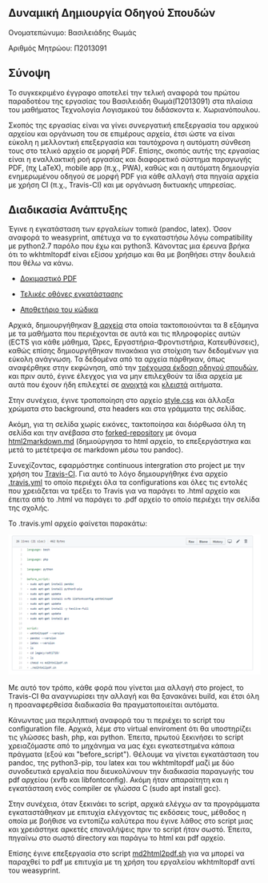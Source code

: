Δυναμική Δημιουργία Οδηγού Σπουδών
-----------------------------------------------------------------------------------------------------------------------------------
 Ονοματεπώνυμο: Βασιλειάδης Θωμάς
 
 Αριθμός Μητρώου: Π2013091
 
 Σύνοψη
-----------------------------------------------------------------------------------------------------------------------------------
Το συγκεκριμένο έγγραφο αποτελεί την τελική αναφορά του πρώτου παραδοτέου της εργασίας του Βασιλειάδη Θωμά(Π2013091) στα πλαίσια του μαθήματος Τεχνολογία Λογισμικού του διδάσκοντα κ. Χωριανόπουλου.

Σκοπός της εργασίας είναι να γίνει συνεργατική επεξεργασία του αρχικού αρχείου και οργάνωση του σε επιμέρους αρχεία, έτσι ώστε να είναι εύκολη η μελλοντική επεξεργασία και ταυτόχρονα η αυτόματη σύνθεση τους στο τελικό αρχείο σε μορφή PDF. Επίσης, σκοπός αυτής της εργασίας είναι η εναλλακτική ροή εργασίας και διαφορετικό σύστημα παραγωγής PDF, (πχ LaTeX), mobile app (π.χ., PWA), καθώς και η αυτόματη δημιουργία ενημερωμένου οδηγού σε μορφή PDF για κάθε αλλαγή στα πηγαία αρχεία με χρήση CI (π.χ., Travis-CI) και με οργάνωση δικτυακής υπηρεσίας.

Διαδικασία Ανάπτυξης
-----------------------------------------------------------------------------------------------------------------------------------

Έγινε η εγκατάσταση των εργαλείων τοπικά (pandoc, latex). Όσον αναφορά το weasyprint, απέτυχα να το εγκαταστήσω λόγω compatibility με python2.7 παρόλο που έχω και python3. Κάνοντας μια έρευνα βρήκα ότι το wkhtmltopdf είναι εξίσου χρήσιμο και θα με βοηθήσει στην δουλειά που θέλω να κάνω.

- [Δοκιμαστικό PDF](https://github.com/ThomasVasileiadis/study-guide/blob/develop/dokimastiko.pdf)

- [Τελικές οθόνες εγκατάστασης](https://github.com/ThomasVasileiadis/study-guide/blob/develop/egkatastash.png)

- [Αποθετήριο του κώδικα](https://github.com/ThomasVasileiadis/study-guide)


Αρχικά, δημιουργήθηκαν [8 αρχεία](https://github.com/ThomasVasileiadis/study-guide/tree/master/undergraduate-studies1718) στα οποία τακτοποιούνται τα 8 εξάμηνα με τα μαθήματα που περιέχονται σε αυτά και τις πληροφορίες αυτών (ECTS για κάθε μάθημα, Ώρες, Εργαστήρια-Φροντιστήρια, Κατευθύνσεις), καθώς επίσης δημιουργήθηκαν πινακάκια για στοίχιση των δεδομένων για εύκολη ανάγνωση. Τα δεδομένα από τα αρχεία πάρθηκαν, όπως αναφέρθηκε στην εκφώνηση, από την [τρέχουσα έκδοση οδηγού σπουδών](https://github.com/ioniodi/study-guide/blob/master/legacy/odt1718/SG1718.md), και πριν αυτό, έγινε έλεγχος για να μην επιλεχθούν τα ίδια αρχεία με αυτά που έχουν ήδη επιλεχτεί σε [ανοιχτά](https://github.com/ioniodi/study-guide/pulls) και [κλειστά](https://github.com/ioniodi/study-guide/pulls?q=is%3Apr+is%3Aclosed) αιτήματα.

Στην συνέχεια, έγινε τροποποίηση στο αρχείο [style.css](https://github.com/ThomasVasileiadis/study-guide/blob/master/legacy/odt1718/style.css) και άλλαξα χρώματα στο background, στα headers και στα γράμματα της σελίδας.

Ακόμη, για τη σελίδα χωρίς εικόνες, τακτοποίησα και διόρθωσα όλη τη σελίδα και την ανέβασα στο [forked-repository](https://github.com/ThomasVasileiadis/study-guide/tree/master/legacy/odt1718) με όνομα [html2markdown.md](https://github.com/ThomasVasileiadis/study-guide/blob/master/legacy/odt1718/html2markdown.md) (δημιούργησα το html αρχείο, το επεξεργάστηκα και μετά το μετέτρεψα σε markdown μέσω του pandoc).

Συνεχίζοντας, εφαρμόστηκε continuous intergration στο project με την χρήση του [Travis-CI](https://travis-ci.org). Για αυτό το λόγο δημιουργήθηκε ένα αρχείο [.travis.yml](https://github.com/ThomasVasileiadis/study-guide/blob/develop/Screenshot_1.png) το οποίο περιέχει όλα τα configurations και όλες τις εντολές που χρειάζεται να τρέξει το Travis για να παράγει το .html αρχείο και έπειτα από το .html να παράγει το .pdf αρχείο το οποίο περιέχει την σελίδα της σχολής.

Το .travis.yml αρχείο φαίνεται παρακάτω:

![configuration file](https://github.com/ThomasVasileiadis/study-guide/blob/develop/Screenshot_1.png)

Με αυτό τον τρόπο, κάθε φορά που γίνεται μια αλλαγή στο project, το Travis-CI θα αναγνωρίσει την αλλαγή και θα ξανακάνει build, και έτσι όλη η προαναφερθείσα διαδικασία θα πραγματοποιείται αυτόματα.

Κάνωντας μια περιληπτική αναφορά του τι περιέχει το script του configuration file. Αρχικά, λέμε στο virtual enviroment ότι θα υποστηρίζει τις γλώσσες bash, php, και python. Έπειτα, πρωτού ξεκινήσει το script χρειαζόμαστε από το μηχάνημα να μας έχει εγκατεστημένα κάποια πράγματα (εξού και "before_script"). Θέλουμε να γίνεται εγκατάσταση του pandoc, της python3-pip, του latex και του wkhtmltopdf μαζί με δύο συνοδευτικά εργαλεία που διευκολύνουν την διαδικασία παραγωγής του pdf αρχείου (xvfb και libfontconfig). Ακόμη ήταν απαραίτητη και η εγκατάσταση ενός compiler σε γλώσσα C (sudo apt install gcc).

Στην συνέχεια, όταν ξεκινάει το script, αρχικά ελέγχω αν τα προγράμματα εγκαταστάθηκαν με επιτυχία ελέγχοντας τις εκδόσεις τους, μέθοδος η οποία με βοήθισε να εντοπίζω καλύτερα που έγινε λάθος στο script μιας και χρειάστηκε αρκετές επαναλήψεις πριν το script ήταν σωστό. Έπειτα, πηγαίνω στο σωστό directory και παράγω το html και pdf αρχείο.

Επίσης έγινε επεξεργασία στο script [md2html2pdf.sh](https://github.com/ThomasVasileiadis/study-guide/blob/develop/legacy/odt1718/md2html2pdf.sh) για να μπορεί να παραχθεί το pdf με επιτυχία με τη χρήση του εργαλείου wkhtmltopdf αντί του weasyprint. 

